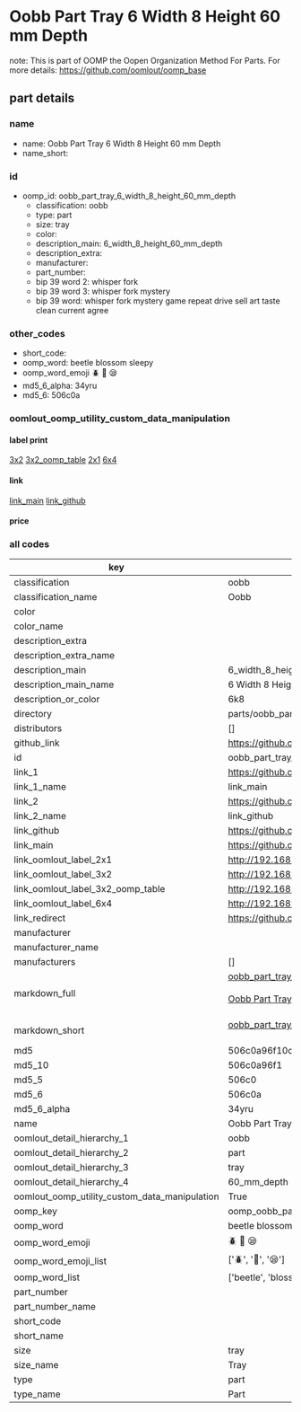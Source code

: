 # Oobb Part Tray 6 Width 8 Height 60 mm Depth  

note: This is part of OOMP the Oopen Organization Method For Parts. For more details: https://github.com/oomlout/oomp_base

##  part details
  







### name
* name: Oobb Part Tray 6 Width 8 Height 60 mm Depth
* name_short: 
### id
* oomp_id: oobb_part_tray_6_width_8_height_60_mm_depth
  * classification: oobb
  * type: part
  * size: tray
  * color: 
  * description_main: 6_width_8_height_60_mm_depth
  * description_extra: 
  * manufacturer: 
  * part_number: 
  * bip 39 word 2: whisper fork
  * bip 39 word 3: whisper fork mystery
  * bip 39 word: whisper fork mystery game repeat drive sell art taste clean current agree

### other_codes
* short_code: 
* oomp_word: beetle blossom sleepy
* oomp_word_emoji :beetle: :blossom: :sleepy:
* md5_6_alpha: 34yru
* md5_6: 506c0a






### oomlout_oomp_utility_custom_data_manipulation
#### label print
[3x2](http://192.168.1.245:1112/?label=oomp%2034yru)
[3x2_oomp_table](http://192.168.1.108:1112/?label=oomp%2034yru)
[2x1](http://192.168.1.242:1112/?label=oomp%2034yru)
[6x4](http://192.168.1.55:1112/?label=oomp%2034yru)    

#### link

[link_main](https://github.com/oomlout/oomlout_oomp_version_1_messy/tree/main/parts/oobb_part_tray_6_width_8_height_60_mm_depth) [link_github](https://github.com/oomlout/oomlout_oomp_version_1_messy/tree/main/parts/oobb_part_tray_6_width_8_height_60_mm_depth)                             

#### price







### all codes 
| key | value |  
| --- | --- |  
| classification | oobb |  
| classification_name | Oobb |  
| color |  |  
| color_name |  |  
| description_extra |  |  
| description_extra_name |  |  
| description_main | 6_width_8_height_60_mm_depth |  
| description_main_name | 6 Width 8 Height 60 mm Depth |  
| description_or_color | 6k8 |  
| directory | parts/oobb_part_tray_6_width_8_height_60_mm_depth |  
| distributors | [] |  
| github_link | https://github.com/oomlout/oomlout_oomp_part_src/tree/main/parts/oobb_part_tray_6_width_8_height_60_mm_depth |  
| id | oobb_part_tray_6_width_8_height_60_mm_depth |  
| link_1 | https://github.com/oomlout/oomlout_oomp_version_1_messy/tree/main/parts/oobb_part_tray_6_width_8_height_60_mm_depth |  
| link_1_name | link_main |  
| link_2 | https://github.com/oomlout/oomlout_oomp_version_1_messy/tree/main/parts/oobb_part_tray_6_width_8_height_60_mm_depth |  
| link_2_name | link_github |  
| link_github | https://github.com/oomlout/oomlout_oomp_version_1_messy/tree/main/parts/oobb_part_tray_6_width_8_height_60_mm_depth |  
| link_main | https://github.com/oomlout/oomlout_oomp_version_1_messy/tree/main/parts/oobb_part_tray_6_width_8_height_60_mm_depth |  
| link_oomlout_label_2x1 | http://192.168.1.242:1112/?label=oomp%2034yru |  
| link_oomlout_label_3x2 | http://192.168.1.245:1112/?label=oomp%2034yru |  
| link_oomlout_label_3x2_oomp_table | http://192.168.1.108:1112/?label=oomp%2034yru |  
| link_oomlout_label_6x4 | http://192.168.1.55:1112/?label=oomp%2034yru |  
| link_redirect | https://github.com/oomlout/oomlout_oomp_version_1_messy/tree/main/parts/oobb_part_tray_6_width_8_height_60_mm_depth |  
| manufacturer |  |  
| manufacturer_name |  |  
| manufacturers | [] |  
| markdown_full | [oobb_part_tray_6_width_8_height_60_mm_depth](none)<br>[](none)<br>[Oobb Part Tray 6 Width 8 Height 60 Mm Depth](none)<br><br> |  
| markdown_short | [oobb_part_tray_6_width_8_height_60_mm_depth](none)<br><br> |  
| md5 | 506c0a96f10cd86d0d5b55f324d6dfd4 |  
| md5_10 | 506c0a96f1 |  
| md5_5 | 506c0 |  
| md5_6 | 506c0a |  
| md5_6_alpha | 34yru |  
| name | Oobb Part Tray 6 Width 8 Height 60 mm Depth |  
| oomlout_detail_hierarchy_1 | oobb |  
| oomlout_detail_hierarchy_2 | part |  
| oomlout_detail_hierarchy_3 | tray |  
| oomlout_detail_hierarchy_4 | 60_mm_depth |  
| oomlout_oomp_utility_custom_data_manipulation | True |  
| oomp_key | oomp_oobb_part_tray_6_width_8_height_60_mm_depth |  
| oomp_word | beetle blossom sleepy |  
| oomp_word_emoji | :beetle: :blossom: :sleepy: |  
| oomp_word_emoji_list | [':beetle:', ':blossom:', ':sleepy:'] |  
| oomp_word_list | ['beetle', 'blossom', 'sleepy'] |  
| part_number |  |  
| part_number_name |  |  
| short_code |  |  
| short_name |  |  
| size | tray |  
| size_name | Tray |  
| type | part |  
| type_name | Part |  
